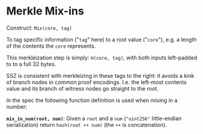 # Merkle Mix-ins

Construct: `Mix(core, tag)`

To tag specific information ("`tag`" here) to a root value ("`core`"), e.g. a length of the contents the `core` represents.

This merkleization step is simply: `H(core, tag)`, with both inputs left-padded to to a full 32 bytes.

SSZ is consistent with merkleizing in these tags to the right: it avoids a kink of branch nodes in common proof encodings.
I.e. the left-most contents value and its branch of witness nodes go straight to the root. 

In the spec the following function definition is used when mixing in a number:

__`mix_in_num(root, num)`__: Given a `root` and a `num` (`"uint256"` little-endian serialization) return `hash(root ++ num)` (the `++` is concatenation).
